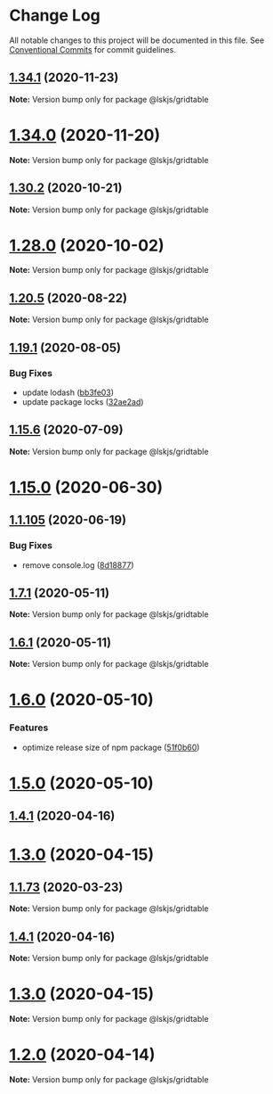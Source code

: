 # Change Log

All notable changes to this project will be documented in this file.
See [Conventional Commits](https://conventionalcommits.org) for commit guidelines.

## [1.34.1](https://github.com/lskjs/ux/tree/master/packages/gridtable/compare/v1.34.0...v1.34.1) (2020-11-23)

**Note:** Version bump only for package @lskjs/gridtable





# [1.34.0](https://github.com/lskjs/ux/tree/master/packages/gridtable/compare/v1.33.0...v1.34.0) (2020-11-20)

**Note:** Version bump only for package @lskjs/gridtable





## [1.30.2](https://github.com/lskjs/ux/tree/master/packages/gridtable/compare/v1.30.1...v1.30.2) (2020-10-21)

**Note:** Version bump only for package @lskjs/gridtable





# [1.28.0](https://github.com/lskjs/ux/tree/master/packages/gridtable/compare/v1.27.4...v1.28.0) (2020-10-02)

**Note:** Version bump only for package @lskjs/gridtable





## [1.20.5](https://github.com/lskjs/ux/tree/master/packages/gridtable/compare/v1.20.4...v1.20.5) (2020-08-22)

**Note:** Version bump only for package @lskjs/gridtable





## [1.19.1](https://github.com/lskjs/ux/tree/master/packages/gridtable/compare/v1.19.0...v1.19.1) (2020-08-05)


### Bug Fixes

* update lodash ([bb3fe03](https://github.com/lskjs/ux/tree/master/packages/gridtable/commit/bb3fe03a1cacfe5599b406aeb6141a5d127a9d74))
* update package locks ([32ae2ad](https://github.com/lskjs/ux/tree/master/packages/gridtable/commit/32ae2ad9cfd0d1024ecc610f046acc8b01997ff2))





## [1.15.6](https://github.com/lskjs/ux/tree/master/packages/gridtable/compare/v1.15.5...v1.15.6) (2020-07-09)

**Note:** Version bump only for package @lskjs/gridtable





# [1.15.0](https://github.com/lskjs/ux/tree/master/packages/gridtable/compare/v1.14.0...v1.15.0) (2020-06-30)



## [1.1.105](https://github.com/lskjs/ux/tree/master/packages/gridtable/compare/v1.11.0...v1.1.105) (2020-06-19)


### Bug Fixes

* remove console.log ([8d18877](https://github.com/lskjs/ux/tree/master/packages/gridtable/commit/8d18877b60caaa90f020d96a5a79fd6cfe184236))





## [1.7.1](https://github.com/lskjs/ux/tree/master/packages/gridtable/compare/v1.6.1...v1.7.1) (2020-05-11)

**Note:** Version bump only for package @lskjs/gridtable





## [1.6.1](https://github.com/lskjs/ux/tree/master/packages/gridtable/compare/v1.6.0...v1.6.1) (2020-05-11)

**Note:** Version bump only for package @lskjs/gridtable





# [1.6.0](https://github.com/lskjs/ux/tree/master/packages/gridtable/compare/v1.5.0...v1.6.0) (2020-05-10)


### Features

* optimize release size of npm package ([51f0b60](https://github.com/lskjs/ux/tree/master/packages/gridtable/commit/51f0b60a4a471b0b1da9232105a4cf23b720ec8c))





# [1.5.0](https://github.com/lskjs/ux/tree/master/packages/gridtable/compare/v1.1.94...v1.5.0) (2020-05-10)



## [1.4.1](https://github.com/lskjs/ux/tree/master/packages/gridtable/compare/v1.4.0...v1.4.1) (2020-04-16)



# [1.3.0](https://github.com/lskjs/ux/tree/master/packages/gridtable/compare/v1.1.76...v1.3.0) (2020-04-15)



## [1.1.73](https://github.com/lskjs/ux/tree/master/packages/gridtable/compare/v1.1.72...v1.1.73) (2020-03-23)

**Note:** Version bump only for package @lskjs/gridtable





## [1.4.1](https://github.com/lskjs/ux/tree/master/packages/gridtable/compare/v1.4.0...v1.4.1) (2020-04-16)

**Note:** Version bump only for package @lskjs/gridtable





# [1.3.0](https://github.com/lskjs/ux/tree/master/packages/gridtable/compare/v1.1.76...v1.3.0) (2020-04-15)

**Note:** Version bump only for package @lskjs/gridtable





# [1.2.0](https://github.com/lskjs/ux/tree/master/packages/gridtable/compare/v1.1.76...v1.2.0) (2020-04-14)

**Note:** Version bump only for package @lskjs/gridtable
